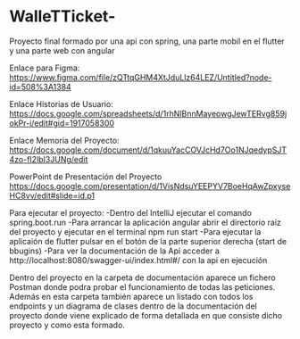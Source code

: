 # WalleTTicket-
Proyecto final formado por una api con spring, una parte mobil en el flutter y una parte web con angular

Enlace para Figma: https://www.figma.com/file/zQTtqGHM4XtJduLlz64LEZ/Untitled?node-id=508%3A1384

Enlace Historias de Usuario: https://docs.google.com/spreadsheets/d/1rhNlBnnMayeowgJewTERvg859jokPr-j/edit#gid=1917058300

Enlace Memoria del Proyecto: https://docs.google.com/document/d/1qkuuYacCOVJcHd7Oo1NJqedypSJT4zo-fI2lbI3JUNg/edit

PowerPoint de Presentación del Proyecto https://docs.google.com/presentation/d/1VisNdsuYEEPYV7BoeHqAwZpxyseHC8vv/edit#slide=id.p1


Para ejecutar el proyecto:
-Dentro del IntelliJ ejecutar el comando spring.boot.run
-Para arrancar la aplicación angular abrir el directorio raíz del proyecto y ejecutar en el terminal npm run start
-Para ejecutar la aplicaión de flutter pulsar en el botón de la parte superior derecha (start de bbugins)
-Para ver la documentación de la Api acceder a http://localhost:8080/swagger-ui/index.html#/ con la api en ejecución

Dentro del proyecto en la carpeta de documentación aparece un fichero Postman donde podra probar el funcionamiento de todas las peticiones. Además en esta carpeta también aparece un listado con todos los endpoints y un diagrama de clases dentro de la documentación del proyecto donde viene explicado de forma detallada en que consiste dicho proyecto y como esta formado.
